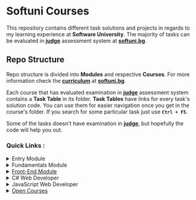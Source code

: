 # Softuni Courses

This repository contains different task solutions and projects in regards to my learning experience at **Software University**. The majority of tasks can be evaluated in **[judge](https://judge.softuni.bg/)** assessment system at **[softuni.bg](https://softuni.bg/)**.

## Repo Structure

Repo structure is divided into **Modules** and respective **Courses**. For more information check the **[curriculum](https://softuni.bg/trainings/courses)** at **[softuni.bg](https://softuni.bg/)**.

Each course that has evaluated examination in **[judge](https://judge.softuni.bg/)** assessment system contains a **Task Table** in its folder. **Task Tables** have links for every task's solution code. You can use them for easier navigation once you get in the course's folder. If you search for some particular task just use **`Ctrl + F5`**. 

Some of the tasks doesn't have examination in **[judge](https://judge.softuni.bg/)**, but hopefully the code will help you out.

### Quick Links :
<details>
  <summary>Entry Module</summary>
  <ul>
    <li>
      <a href="https://github.com/radrex/SoftuniCourses/tree/master/Programming%20Basics">Programming Basics</a>
      <ul>
        <li><a href="https://github.com/radrex/SoftuniCourses/tree/master/Programming%20Basics/C%23">With C#</a></li>
      </ul>
    </li>
  </ul>

---

</details>

<details>
  <summary>Fundamentals Module</summary>
  <ul>
    <li>
      <a href="https://github.com/radrex/SoftuniCourses/tree/master/Programming%20Fundamentals">Programming Fundamentals</a>
      <ul>
        <li><a href="https://github.com/radrex/SoftuniCourses/tree/master/Programming%20Fundamentals/C%23">With C#</a></li>
        <li><a href="https://github.com/radrex/SoftuniCourses/tree/master/Programming%20Fundamentals/JS">With JS</a></li>
      </ul>
    </li>
  </ul>

---

</details>

<details>
  <summary><a href="https://github.com/radrex/SoftuniCourses/tree/master/Front-End">Front-End Module</a></summary>
  <ul>
    <li>
      <a href="https://github.com/radrex/SoftuniCourses/tree/master/Front-End/01.HTML%20%26%20CSS">HTML & CSS</a>
    </li>
    <li>
      <a href="https://github.com/radrex/SoftuniCourses/tree/master/Front-End/02.CSS%20Advanced">CSS Advanced</a>
    </li>
  </ul>

---

</details>

<details>
  <summary>C# Web Developer</summary>
  <ul>
    <li>
      <a href="https://github.com/radrex/SoftuniCourses/tree/master/C%23%20Web%20Developer/C%23%20Advanced">C# Advanced Module</a>
      <ul>
        <li><a href="https://github.com/radrex/SoftuniCourses/tree/master/C%23%20Web%20Developer/C%23%20Advanced/C%23%20Advanced">C# Advanced</a></li>
        <li><a href="https://github.com/radrex/SoftuniCourses/tree/master/C%23%20Web%20Developer/C%23%20Advanced/C%23%20OOP">C# OOP</a></li>
      </ul>
    </li>
    <li>
      <a href="https://github.com/radrex/SoftuniCourses/tree/master/C%23%20Web%20Developer/C%23%20DB">C# DB Module</a>
      <ul>
        <li><a href="https://github.com/radrex/SoftuniCourses/tree/master/C%23%20Web%20Developer/C%23%20DB/01.Databases%20Basics%20-%20MS%20SQL%20Server">Databases Basics - MS SQL Server</a></li>
        <li><a href="https://github.com/radrex/SoftuniCourses/tree/master/C%23%20Web%20Developer/C%23%20DB/02.Entity%20Framework%20Core">Entity Framework Core</a></li>
      </ul>
    </li>
    <li>
      <a href="https://github.com/radrex/SoftuniCourses/tree/master/C%23%20Web%20Developer/C%23%20Web">C# Web Module</a>
      <ul>
        <li><a href="https://github.com/radrex/SoftuniCourses/tree/master/C%23%20Web%20Developer/C%23%20Web/C%23%20Web%20Basics">C# Web Basics</a></li>
        <li><a href="https://github.com/radrex/SoftuniCourses/tree/master/C%23%20Web%20Developer/C%23%20Web/ASP.NET%20Core">ASP.NET Core</a></li>
      </ul>
    </li>
  </ul>

---

</details>

<details>
  <summary>JavaScript Web Developer</summary>
  <ul>
    <li>
      <a href="https://github.com/radrex/SoftuniCourses/tree/master/JS%20Web%20Developer/JS%20Advanced">JS Advanced Module</a>
      <ul>
        <li><a href="https://github.com/radrex/SoftuniCourses/tree/master/JS%20Web%20Developer/JS%20Advanced/JS%20Advanced">JS Advanced</a></li>
        <li><a href="https://github.com/radrex/SoftuniCourses/tree/master/JS%20Web%20Developer/JS%20Advanced/JS%20Applications">JS Applications</a></li>
      </ul>
    </li>
  </ul>

---

</details>

<details>
  <summary><a href="https://github.com/radrex/SoftuniCourses/tree/master/Open%20Courses">Open Courses</a></summary>
  <ul>
    <li>
      <a href="https://github.com/radrex/SoftuniCourses/tree/master/Open%20Courses/C%20Essentials">C Essentials</a>
    </li>
    <li>
      <a href="https://github.com/radrex/SoftuniCourses/tree/master/Open%20Courses/C%2B%2B%20Fundamentals">C++ Fundamentals</a>
    </li>
  </ul>

---

</details>